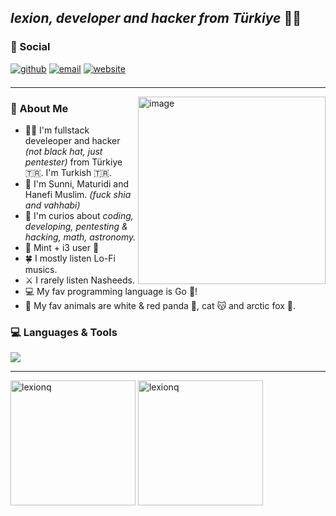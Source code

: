 ## *lexion, developer and hacker from Türkiye* 👨‍💻
<!-- Why you look at this codes :)-->

### 🔗 Social  
[<img src="https://img.shields.io/badge/github-%2324292e.svg?&style=for-the-badge&logo=github&logoColor=white" alt=github style="margin-bottom: 7px;" />](https://github.com/lexionq)
[<img src="https://img.shields.io/badge/E--Mail-gray.svg?&style=for-the-badge&logo=maildotru&logoColor=white&color=gray" alt="email" style="margin-bottom: 7px;" />](mailto:lexionq@proton.me)
[<img src="https://img.shields.io/badge/🌐%20Website-%236e6e6e.svg?&style=for-the-badge&logoColor=white" alt=website style="margin-bottom: 7px;" />](https://lexionq.github.io)

---

<!-- <img src="https://media1.tenor.com/m/y-cCxl8uEw0AAAAd/yetopen.gif" width = "250" height="250" align=right /> -->
<img width="300" height="300" alt="image" src="https://github.com/user-attachments/assets/b0245e82-fb02-4331-88e8-06ed9b64d58e" align=right />
 
### 🐼 About Me
- 👨‍🚀 I'm fullstack develeoper and hacker *(not black hat, just pentester)* from Türkiye 🇹🇷. I'm Turkish 🇹🇷.
- 🌙 I'm Sunni, Maturidi and Hanefi Muslim. *(fuck shia and vahhabi)*
- 🧠 I'm curios about *coding, developing, pentesting & hacking, math, astronomy.*
- 🐧 Mint + i3 user 🌱
- 🍀 I mostly listen Lo-Fi musics.
- ⚔️ I rarely listen Nasheeds. 
- 💻 My fav programming language is Go 🐹!
- 🐋 My fav animals are white & red panda 🐼, cat 😽 and arctic fox 🦊.

### 💻 Languages & Tools
<a href="https://skillicons.dev">
  <img align="center" src="https://skillicons.dev/icons?i=python,c,cpp,go,html,css,bootstrap,js,nodejs,npm,anaconda,git,github,linux,mint,bash,kali,nginx,arduino,markdown,vscode,qt,gmail,instagram" />
</a>

---

<p>
  <img src="https://github-readme-stats.vercel.app/api/top-langs?username=lexionq&show_icons=true&hide=html&locale=en&layout=donut&theme=algolia" alt="lexionq" height="200" />
  <img src="https://github-readme-stats.vercel.app/api?username=lexionq&show_icons=true&locale=en&theme=algolia" alt="lexionq" height="200" />
</p>

